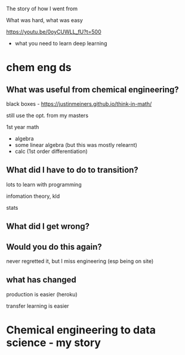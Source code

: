 
The story of how I went from 

What was hard, what was easy

https://youtu.be/0oyCUWLL_fU?t=500
- what you need to learn deep learning


# chem eng ds

## What was useful from chemical engineering?

black boxes - https://justinmeiners.github.io/think-in-math/

still use the opt. from my masters

1st year math
- algebra
- some linear algebra (but this was mostly relearnt)
- calc (1st order differentiation)


## What did I have to do to transition?

lots to learn with programming

infomation theory, kld

stats


## What did I get wrong?

## Would you do this again?

never regretted it, but I miss engineering (esp being on site)

## what has changed

production is easier (heroku)

transfer learning is easier

# Chemical engineering to data science - my story
